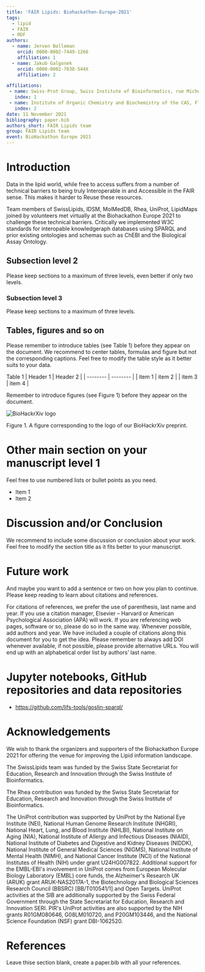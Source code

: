 ```yaml
---
title: 'FAIR Lipids: Biohackathon-Europe-2021'
tags:
  - lipid
  - FAIR
  - RDF
authors:
  - name: Jerven Bolleman
    orcid: 0000-0002-7449-1266
    affiliation: 1
  - name: Jakub Galgonek 
    orcid: 0000-0002-7038-544X
    affiliation: 2

affiliations:
 - name: Swiss-Prot Group, Swiss Institute of Bioinformatics, rue Michel Servet 1, CH 1211 Geneva 4, Switzerland
   index: 1
 - name: Institute of Organic Chemistry and Biochemistry of the CAS, Flemingovo náměstí 2, 166 10, Prague 6, Czech Republic
   index: 2
date: 11 November 2021
bibliography: paper.bib
authors_short: FAIR Lipids team
group: FAIR Lipids team
event: BioHackathon Europe 2021
---
```


# Introduction

Data in the lipid world, while free to access suffers from a number of technical barriers 
to being truly Interoperable in and Accessible in the FAIR sense. This makes it harder
to Reuse these resources.

Team members of SwissLipids, IDSM, MolMedDB, Rhea, UniProt, LipidMaps joined by volunteers
met virtually at the Biohackathon Europe 2021 to challenge these technical barriers.
Critically we implemented W3C standards for interopable knowledgeraph databases using SPARQL 
and prior existing ontologies and schemas such as ChEBI and the Biological Assay Ontology.

## Subsection level 2

Please keep sections to a maximum of three levels, even better if only two levels.

### Subsection level 3

Please keep sections to a maximum of three levels.

## Tables, figures and so on

Please remember to introduce tables (see Table 1) before they appear on the document. We recommend to center tables, formulas and figure but not the corresponding captions. Feel free to modify the table style as it better suits to your data.

Table 1
| Header 1 | Header 2 |
| -------- | -------- |
| item 1 | item 2 |
| item 3 | item 4 |

Remember to introduce figures (see Figure 1) before they appear on the document. 

![BioHackrXiv logo](./biohackrxiv.png)
 
Figure 1. A figure corresponding to the logo of our BioHackrXiv preprint.

# Other main section on your manuscript level 1

Feel free to use numbered lists or bullet points as you need.
* Item 1
* Item 2

# Discussion and/or Conclusion

We recommend to include some discussion or conclusion about your work. Feel free to modify the section title as it fits better to your manuscript.

# Future work

And maybe you want to add a sentence or two on how you plan to continue. Please keep reading to learn about citations and references.

For citations of references, we prefer the use of parenthesis, last name and year. If you use a citation manager, Elsevier – Harvard or American Psychological Association (APA) will work. If you are referencing web pages, software or so, please do so in the same way. Whenever possible, add authors and year. We have included a couple of citations along this document for you to get the idea. Please remember to always add DOI whenever available, if not possible, please provide alternative URLs. You will end up with an alphabetical order list by authors’ last name.

# Jupyter notebooks, GitHub repositories and data repositories

* https://github.com/lifs-tools/goslin-sparql/

# Acknowledgements

We wish to thank the organizers and supporters of the Biohackathon Europe 2021 for offering the venue for improving the Lipid information landscape.

The SwissLipids team was funded by the Swiss State Secretariat for Education, Research and Innovation through the Swiss Institute of Bioinformatics.

The Rhea contribution was funded by the Swiss State Secretariat for Education, Research and Innovation through the Swiss Institute of Bioinformatics.

The UniProt contribution was supported by UniProt by the National Eye Institute (NEI), National Human Genome Research Institute (NHGRI), National Heart, Lung, and Blood Institute (NHLBI), National Institute on Aging (NIA), National Institute of Allergy and Infectious Diseases (NIAID), National Institute of Diabetes and Digestive and Kidney Diseases (NIDDK), National Institute of General Medical Sciences (NIGMS), National Institute of Mental Health (NIMH), and National Cancer Institute (NCI) of the National Institutes of Health (NIH) under grant U24HG007822. Additional support for the EMBL-EBI's involvement in UniProt comes from European Molecular Biology Laboratory (EMBL) core funds, the Alzheimer's Research UK (ARUK) grant ARUK-NAS2017A-1, the Biotechnology and Biological Sciences Research Council (BBSRC) [BB/T010541/1] and Open Targets. UniProt activities at the SIB are additionally supported by the Swiss Federal Government through the State Secretariat for Education, Research and Innovation SERI. PIR's UniProt activities are also supported by the NIH grants R01GM080646, G08LM010720, and P20GM103446, and the National Science Foundation (NSF) grant DBI-1062520.

# References

Leave thise section blank, create a paper.bib with all your references.

